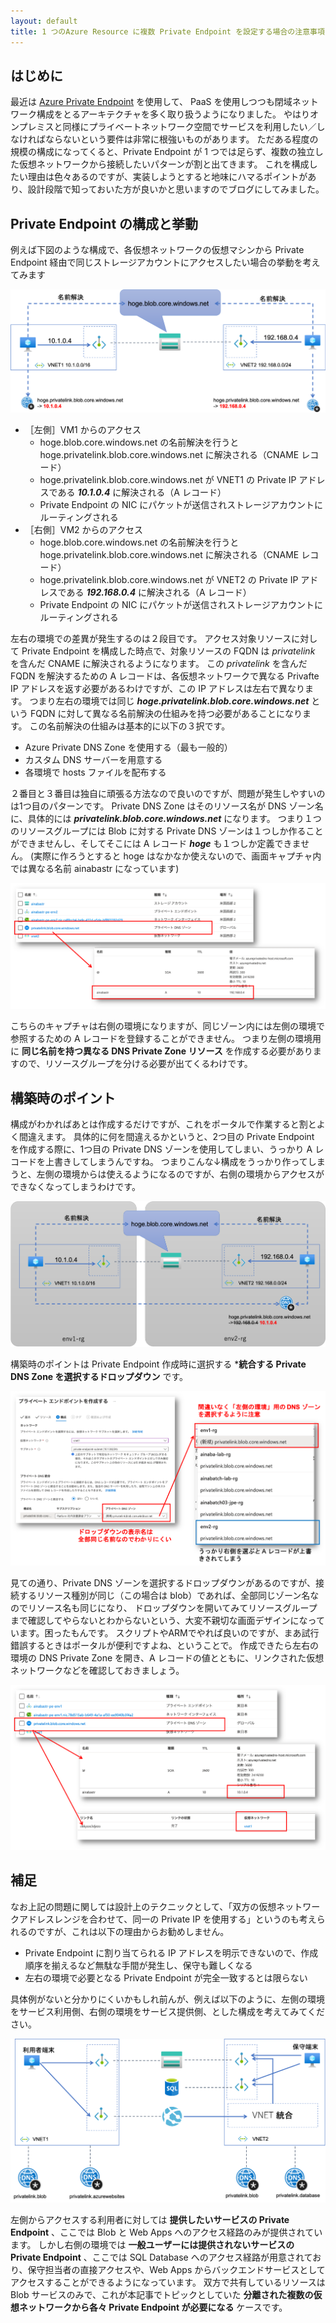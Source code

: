 ```yaml
---
layout: default
title: 1 つのAzure Resource に複数 Private Endpoint を設定する場合の注意事項
---
```


## はじめに

最近は [Azure Private Endpoint](https://docs.microsoft.com/ja-jp/azure/private-link/private-endpoint-overview) を使用して、
PaaS を使用しつつも閉域ネットワーク構成をとるアーキテクチャを多く取り扱うようになりました。
やはりオンプレミスと同様にプライベートネットワーク空間でサービスを利用したい／しなければならないという要件は非常に根強いものがあります。
ただある程度の規模の構成になってくると、Private Endpoint が 1 つでは足らず、複数の独立した仮想ネットワークから接続したいパターンが割と出てきます。
これを構成したい理由は色々あるのですが、実装しようとすると地味にハマるポイントがあり、設計段階で知っておいた方が良いかと思いますのでブログにしてみました。

## Private Endpoint の構成と挙動

例えば下図のような構成で、各仮想ネットワークの仮想マシンから Private Endpoint 経由で同じストレージアカウントにアクセスしたい場合の挙動を考えてみます

![multiple-private-endpoint-for-single-resource](./images/multiple-private-endpoint-for-single-resource-ip.png)

- ［左側］VM1 からのアクセス
	- hoge.blob.core.windows.net の名前解決を行うと　hoge.privatelink.blob.core.windows.net に解決される（CNAME レコード）
	- hoge.privatelink.blob.core.windows.net が VNET1 の Private IP アドレスである ***10.1.0.4*** に解決される（A レコード）
	- Private Endpoint の NIC にパケットが送信されストレージアカウントにルーティングされる
- ［右側］VM2 からのアクセス
	- hoge.blob.core.windows.net の名前解決を行うと　hoge.privatelink.blob.core.windows.net に解決される（CNAME レコード）
	- hoge.privatelink.blob.core.windows.net が VNET2 の Private IP アドレスである ***192.168.0.4*** に解決される（A レコード）
	- Private Endpoint の NIC にパケットが送信されストレージアカウントにルーティングされる

左右の環境での差異が発生するのは２段目です。
アクセス対象リソースに対して Private Endpoint を構成した時点で、対象リソースの FQDN は *privatelink* を含んだ CNAME に解決されるようになります。
この *privatelink* を含んだ FQDN を解決するための A レコードは、各仮想ネットワークで異なる Privafte IP アドレスを返す必要があるわけですが、この IP アドレスは左右で異なります。
つまり左右の環境では同じ ***hoge.privatelink.blob.core.windows.net*** という FQDN に対して異なる名前解決の仕組みを持つ必要があることになります。
この名前解決の仕組みは基本的に以下の３択です。

- Azure Private DNS Zone を使用する（最も一般的）
- カスタム DNS サーバーを用意する
- 各環境で hosts ファイルを配布する

２番目と３番目は独自に頑張る方法なので良いのですが、問題が発生しやすいのは1つ目のパターンです。
Private DNS Zone はそのリソース名が DNS ゾーン名に、具体的には ***privatelink.blob.core.windows.net*** になります。
つまり１つのリソースグループには Blob に対する Private DNS ゾーンは１つしか作ることができませんし、そしてそこには A レコード ***hoge*** も１つしか定義できません。
(実際に作ろうとすると hoge はなかなか使えないので、画面キャプチャ内では異なる名前 ainabastr になっています)

![private-dns-zone-and-a-record](./images/private-dns-zone-and-a-record.png)

こちらのキャプチャは右側の環境になりますが、同じゾーン内には左側の環境で参照するための A レコードを登録することができません。
つまり左側の環境用に **同じ名前を持つ異なる DNS Private Zone リソース** を作成する必要がありますので、リソースグループを分ける必要が出てくるわけです。

## 構築時のポイント

構成がわかればあとは作成するだけですが、これをポータルで作業すると割とよく間違えます。
具体的に何を間違えるかというと、2つ目の Private Endpoint を作成する際に、1つ目の Private DNS ゾーンを使用してしまい、うっかり A レコードを上書きしてしまうんですね。
つまりこんな↓構成をうっかり作ってしまうと、左側の環境からは使えるようになるのですが、右側の環境からアクセスができなくなってしまうわけです。

![single-dns-zone-for-multiple-private-endpoint](./images/single-dns-zone-for-multiple-private-endpoint.png)

構築時のポイントは Private Endpoint 作成時に選択する ***統合する Private DNS Zone を選択するドロップダウン** です。

![configure-dnszone-for-private-endpoing](./images/configure-dnszone-for-private-endpoing.png)

見ての通り、Private DNS ゾーンを選択するドロップダウンがあるのですが、接続するリソース種別が同じ（この場合は blob）であれば、全部同じゾーン名なのでリソース名も同じになり、
ドロップダウンを開いてみてリソースグループまで確認してやらないとわからないという、大変不親切な画面デザインになっています。困ったもんです。
スクリプトやARMでやれば良いのですが、まあ試行錯誤するときはポータルが便利ですよね、ということで。
作成できたら左右の環境の DNS Private Zone を開き、A レコードの値とともに、リンクされた仮想ネットワークなどを確認しておきましょう。

![private-dns-zone-and-a-record-left](./images/private-dns-zone-and-a-record-left.png)


## 補足

なお上記の問題に関しては設計上のテクニックとして、「双方の仮想ネットワークアドレスレンジを合わせて、同一の Private IP を使用する」というのも考えられるのですが、これは以下の理由からお勧めしません。
- Private Endpoint に割り当てられる IP アドレスを明示できないので、作成順序を揃えるなど無駄な手間が発生し、保守も難しくなる
- 左右の環境で必要となる Private Endpoint が完全一致するとは限らない

具体例がないと分かりにくいかもしれ前んが、例えば以下のように、左側の環境をサービス利用側、右側の環境をサービス提供側、とした構成を考えてみてください。

![isolated-vnet-usecase](./images/isolated-vnet-usecase.png)

左側からアクセスする利用者に対しては **提供したいサービスの Private Endpoint** 、ここでは Blob と Web Apps へのアクセス経路のみが提供されています。
しかし右側の環境では **一般ユーザーには提供されないサービスの Private Endpoint** 、ここでは SQL Database へのアクセス経路が用意されており、保守担当者の直接アクセスや、Web Apps からバックエンドサービスとしてアクセスすることができるようになっています。
双方で共有しているリソースは Blob サービスのみで、これが本記事でトピックとしていた **分離された複数の仮想ネットワークから各々 Private Endpoint が必要になる** ケースです。


